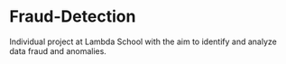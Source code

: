 # Fraud-Detection
Individual project at Lambda School with the aim to identify and analyze data fraud and anomalies. 
